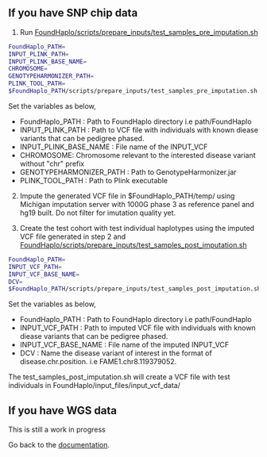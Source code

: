 ## If you have SNP chip data

1. Run [FoundHaplo/scripts/prepare_inputs/test_samples_pre_imputation.sh](https://github.com/bahlolab/FoundHaplo/blob/main/scripts/prepare_inputs/test_samples_pre_imputation.sh)

```bash
FoundHaplo_PATH= 
INPUT_PLINK_PATH= 
INPUT_PLINK_BASE_NAME=
CHROMOSOME=
GENOTYPEHARMONIZER_PATH=
PLINK_TOOL_PATH= 
$FoundHaplo_PATH/scripts/prepare_inputs/test_samples_pre_imputation.sh "$FoundHaplo_PATH" "$FoundHaplo_PATH/example" "FAME1_test_cohort" "8" "$GENOTYPEHARMONIZER_PATH" "$PLINK_TOOL_PATH"
```
Set the variables as below,

* FoundHaplo_PATH : Path to FoundHaplo directory i.e path/FoundHaplo
* INPUT_PLINK_PATH :  Path to VCF file with individuals with known diease variants that can be pedigree phased.
* INPUT_PLINK_BASE_NAME : File name of the INPUT_VCF 
* CHROMOSOME: Chromosome relevant to the interested disease variant without "chr" prefix
* GENOTYPEHARMONIZER_PATH : Path to GenotypeHarmonizer.jar
* PLINK_TOOL_PATH : Path to Plink executable 

2. Impute the generated VCF file in $FoundHaplo_PATH/temp/ using Michigan imputation server with 1000G phase 3 as reference panel and hg19 built. Do not filter for imutation quality yet. 

3. Create the test cohort with test individual haplotypes using the imputed VCF file generated in step 2 and [FoundHaplo/scripts/prepare_inputs/test_samples_post_imputation.sh](https://github.com/bahlolab/FoundHaplo/blob/main/scripts/prepare_inputs/test_samples_post_imputation.sh)

```bash
FoundHaplo_PATH= 
INPUT_VCF_PATH= 
INPUT_VCF_BASE_NAME=
DCV= 
$FoundHaplo_PATH/scripts/prepare_inputs/test_samples_post_imputation.sh "$FoundHaplo_PATH" "$FoundHaplo_PATH//temp/FAME1_test_cohort.snp.0.98.sample.0.98.chr8.vcf.gz" "FAME1_disease_cohort.snp.0.98.sample.0.98.chr8.vcf.gz" "FAME1.chr8.119379052." 
```
Set the variables as below,

* FoundHaplo_PATH : Path to FoundHaplo directory i.e path/FoundHaplo
* INPUT_VCF_PATH :  Path to imputed VCF file with individuals with known diease variants that can be pedigree phased.
* INPUT_VCF_BASE_NAME : File name of the imputed INPUT_VCF 
* DCV : Name the disease variant of interest in the format of disease.chr.position. i.e FAME1.chr8.119379052.

The test_samples_post_imputation.sh will create a VCF file with test individuals in FoundHaplo/input_files/input_vcf_data/

## If you have WGS data

This is still a work in progress

Go back to the [documentation](https://github.com/bahlolab/FoundHaplo/blob/main/Documentation/Guide%20to%20run%20FoundHaplo.md).
